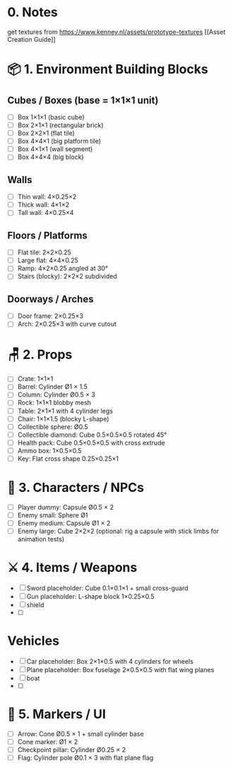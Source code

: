 # 0. Notes
get textures from https://www.kenney.nl/assets/prototype-textures
[[Asset Creation Guide]]

# 📦 1. Environment Building Blocks

## Cubes / Boxes (base = 1×1×1 unit)
- [ ] Box 1×1×1 (basic cube)
- [ ] Box 2×1×1 (rectangular brick)
- [ ] Box 2×2×1 (flat tile)
- [ ] Box 4×4×1 (big platform tile)
- [ ] Box 4×1×1 (wall segment)
- [ ] Box 4×4×4 (big block)
## Walls
- [ ] Thin wall: 4×0.25×2
- [ ] Thick wall: 4×1×2
- [ ] Tall wall: 4×0.25×4
## Floors / Platforms
- [ ] Flat tile: 2×2×0.25
- [ ] Large flat: 4×4×0.25
- [ ] Ramp: 4×2×0.25 angled at 30°
- [ ] Stairs (blocky): 2×2×2 subdivided
## Doorways / Arches
- [ ] Door frame: 2×0.25×3
- [ ] Arch: 2×0.25×3 with curve cutout

# 🪑 2. Props
- [ ] Crate: 1×1×1
- [ ] Barrel: Cylinder Ø1 × 1.5
- [ ] Column: Cylinder Ø0.5 × 3
- [ ] Rock: 1×1×1 blobby mesh
- [ ] Table: 2×1×1 with 4 cylinder legs
- [ ] Chair: 1×1×1.5 (blocky L-shape)
- [ ] Collectible sphere: Ø0.5
- [ ] Collectible diamond: Cube 0.5×0.5×0.5 rotated 45°
- [ ] Health pack: Cube 0.5×0.5×0.5 with cross extrude
- [ ] Ammo box: 1×0.5×0.5
- [ ] Key: Flat cross shape 0.25×0.25×1

# 🧍 3. Characters / NPCs

- [ ] Player dummy: Capsule Ø0.5 × 2
- [ ] Enemy small: Sphere Ø1
- [ ] Enemy medium: Capsule Ø1 × 2
- [ ] Enemy large: Cube 2×2×2
(optional: rig a capsule with stick limbs for animation tests)

# ⚔️ 4. Items / Weapons
- [ ] Sword placeholder: Cube 0.1×0.1×1 + small cross-guard
- [ ] Gun placeholder: L-shape block 1×0.25×0.5
- [ ] shield 
- [ ] 

# Vehicles
- [ ] Car placeholder: Box 2×1×0.5 with 4 cylinders for wheels
- [ ] Plane placeholder: Box fuselage 2×0.5×0.5 with flat wing planes
- [ ] boat
- [ ] 

# 🚩 5. Markers / UI
- [ ] Arrow: Cone Ø0.5 × 1 + small cylinder base
- [ ] Cone marker: Ø1 × 2
- [ ] Checkpoint pillar: Cylinder Ø0.25 × 2
- [ ] Flag: Cylinder pole Ø0.1 × 3 with flat plane flag

